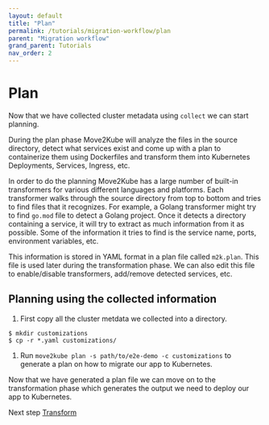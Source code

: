 ```yaml
---
layout: default
title: "Plan"
permalink: /tutorials/migration-workflow/plan
parent: "Migration workflow"
grand_parent: Tutorials
nav_order: 2
---
```


# Plan

Now that we have collected cluster metadata using `collect` we can start planning.

During the plan phase Move2Kube will analyze the files in the source directory, detect what services exist and come up with a plan to containerize them using Dockerfiles and transform them into Kubernetes Deployments, Services, Ingress, etc.

In order to do the planning Move2Kube has a large number of built-in transformers for various different languages and platforms. Each transformer walks through the source directory from top to bottom and tries to find files that it recognizes.
For example, a Golang transformer might try to find `go.mod` file to detect a Golang project. Once it detects a directory containing a service, it will try to extract as much information from it as possible. Some of the information it tries to find is the service name, ports, environment variables, etc.

This information is stored in YAML format in a plan file called `m2k.plan`. This file is used later during the transformation phase. We can also edit this file to enable/disable transformers, add/remove detected services, etc.

## Planning using the collected information

1. First copy all the cluster metdata we collected into a directory.

```console
$ mkdir customizations
$ cp -r *.yaml customizations/
```

1. Run `move2kube plan -s path/to/e2e-demo -c customizations` to generate a plan on how to migrate our app to Kubernetes.

Now that we have generated a plan file we can move on to the transformation phase which generates the output we need to deploy our app to Kubernetes.

Next step [Transform](/tutorials/migration-workflow/transform)
